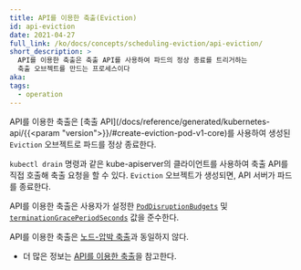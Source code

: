```yaml
---
title: API를 이용한 축출(Eviction)
id: api-eviction
date: 2021-04-27
full_link: /ko/docs/concepts/scheduling-eviction/api-eviction/
short_description: >
  API를 이용한 축출은 축출 API를 사용하여 파드의 정상 종료를 트리거하는
  축출 오브젝트를 만드는 프로세스이다
aka:
tags:
  - operation
---
```

API를 이용한 축출은 [축출 API](/docs/reference/generated/kubernetes-api/{{<param "version">}}/#create-eviction-pod-v1-core)를 사용하여
생성된 `Eviction` 오브젝트로 파드를 정상 종료한다.

<!--more-->

`kubectl drain` 명령과 같은 kube-apiserver의 클라이언트를 사용하여
축출 API를 직접 호출해 축출 요청을 할 수 있다.
`Eviction` 오브젝트가 생성되면, API 서버가 파드를 종료한다.

API를 이용한 축출은 사용자가 설정한 [`PodDisruptionBudgets`](/docs/tasks/run-application/configure-pdb/) 및 
[`terminationGracePeriodSeconds`](/ko/docs/concepts/workloads/pods/pod-lifecycle/#pod-termination) 값을 준수한다.

API를 이용한 축출은 [노드-압박 축출](/docs/concepts/scheduling-eviction/eviction/#kubelet-eviction)과 동일하지 않다.

* 더 많은 정보는 [API를 이용한 축출](/ko/docs/concepts/scheduling-eviction/api-eviction/)을 참고한다.
